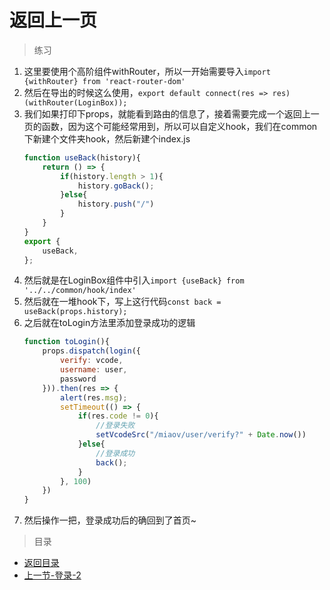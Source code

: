 # 返回上一页

> 练习
1. 这里要使用个高阶组件withRouter，所以一开始需要导入`import {withRouter} from 'react-router-dom'`
2. 然后在导出的时候这么使用，`export default connect(res => res)(withRouter(LoginBox));`
3. 我们如果打印下props，就能看到路由的信息了，接着需要完成一个返回上一页的函数，因为这个可能经常用到，所以可以自定义hook，我们在common下新建个文件夹hook，然后新建个index.js
    ```js
    function useBack(history){
        return () => {
            if(history.length > 1){
                history.goBack();
            }else{
                history.push("/")
            }
        }
    }
    export {
        useBack,
    }; 
    ```
4. 然后就是在LoginBox组件中引入`import {useBack} from '../../common/hook/index'`
5. 然后就在一堆hook下，写上这行代码`const back = useBack(props.history);` 
6. 之后就在toLogin方法里添加登录成功的逻辑
    ```js
    function toLogin(){
        props.dispatch(login({
            verify: vcode, 
            username: user,
            password
        })).then(res => {
            alert(res.msg);
            setTimeout(() => {
                if(res.code != 0){
                    //登录失败
                    setVcodeSrc("/miaov/user/verify?" + Date.now())
                }else{
                    //登录成功
                    back();
                }
            }, 100)
        })
    }    
    ```
7. 然后操作一把，登录成功后的确回到了首页~    


> 目录

* [返回目录](../../README.md)
* [上一节-登录-2](../day-24/登录-2.md)